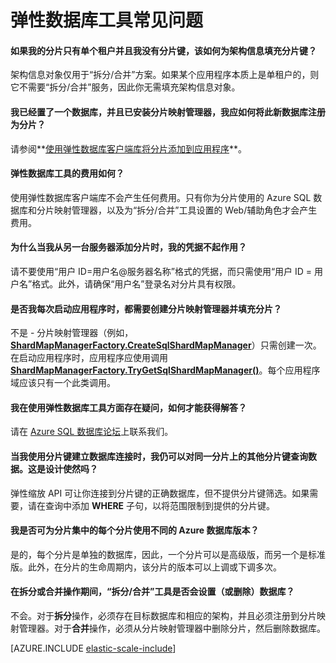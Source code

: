 <properties 
	pageTitle="Azure SQL 弹性缩放常见问题 | Azure" 
	description="有关 Azure SQL 数据库弹性缩放的常见问题。" 
	services="sql-database" 
	documentationCenter="" 
	manager="jeffreyg" 
	authors="sidneyh" 
	editor=""/>

<tags 
	ms.service="sql-database" 
	ms.date="05/03/2016" 
	wacn.date="05/23/2016"/>

# 弹性数据库工具常见问题 

#### 如果我的分片只有单个租户并且我没有分片键，该如何为架构信息填充分片键？

架构信息对象仅用于“拆分/合并”方案。如果某个应用程序本质上是单租户的，则它不需要“拆分/合并”服务，因此你无需填充架构信息对象。

#### 我已经置了一个数据库，并且已安装分片映射管理器，我应如何将此新数据库注册为分片？

请参阅**[使用弹性数据库客户端库将分片添加到应用程序](/documentation/articles/sql-database-elastic-scale-add-a-shard/)**。

#### 弹性数据库工具的费用如何？

使用弹性数据库客户端库不会产生任何费用。只有你为分片使用的 Azure SQL 数据库和分片映射管理器，以及为“拆分/合并”工具设置的 Web/辅助角色才会产生费用。

#### 为什么当我从另一台服务器添加分片时，我的凭据不起作用？
请不要使用“用户 ID=用户名@服务器名称”格式的凭据，而只需使用“用户 ID = 用户名”格式。此外，请确保“用户名”登录名对分片具有权限。

#### 是否我每次启动应用程序时，都需要创建分片映射管理器并填充分片？

不是 - 分片映射管理器（例如，**[ShardMapManagerFactory.CreateSqlShardMapManager](http://msdn.microsoft.com/zh-cn/library/azure/microsoft.azure.sqldatabase.elasticscale.shardmanagement.shardmapmanagerfactory.createsqlshardmapmanager.aspx)**）只需创建一次。在启动应用程序时，应用程序应使用调用 **[ShardMapManagerFactory.TryGetSqlShardMapManager()](http://msdn.microsoft.com/zh-cn/library/azure/microsoft.azure.sqldatabase.elasticscale.shardmanagement.shardmapmanagerfactory.trygetsqlshardmapmanager.aspx)**。每个应用程序域应该只有一个此类调用。

#### 我在使用弹性数据库工具方面存在疑问，如何才能获得解答？ 

请在 [Azure SQL 数据库论坛](https://social.msdn.microsoft.com/Forums/zh-cn/home?forum=ssdsgetstarted)上联系我们。

#### 当我使用分片键建立数据库连接时，我仍可以对同一分片上的其他分片键查询数据。这是设计使然吗？

弹性缩放 API 可让你连接到分片键的正确数据库，但不提供分片键筛选。如果需要，请在查询中添加 **WHERE** 子句，以将范围限制到提供的分片键。

#### 我是否可为分片集中的每个分片使用不同的 Azure 数据库版本？

是的，每个分片是单独的数据库，因此，一个分片可以是高级版，而另一个是标准版。此外，在分片的生命周期内，该分片的版本可以上调或下调多次。

#### 在拆分或合并操作期间，“拆分/合并”工具是否会设置（或删除）数据库？ 

不会。对于**拆分**操作，必须存在目标数据库和相应的架构，并且必须注册到分片映射管理器。对于**合并**操作，必须从分片映射管理器中删除分片，然后删除数据库。

[AZURE.INCLUDE [elastic-scale-include](../includes/elastic-scale-include.md)]
 

<!---HONumber=Mooncake_0314_2016-->
